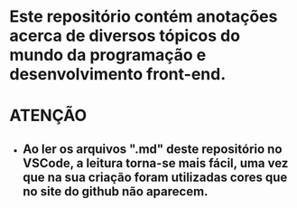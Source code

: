 # Este repositório contém anotações acerca de diversos tópicos do mundo da programação e desenvolvimento front-end. 

# **ATENÇÃO**

* ## Ao ler os arquivos ".md" deste repositório no VSCode, a leitura torna-se mais fácil, uma vez que na sua criação foram utilizadas cores que no site do github não aparecem.

